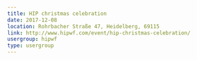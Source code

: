 ```yaml
---
title: HIP christmas celebration
date: 2017-12-08
location: Rohrbacher Straße 47, Heidelberg, 69115
link: http://www.hipwf.com/event/hip-christmas-celebration/
usergroup: hipwf
type: usergroup
---
```

